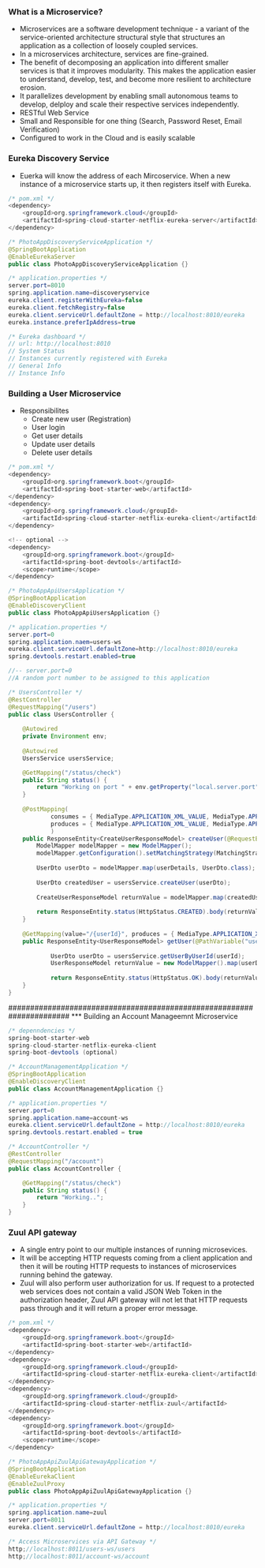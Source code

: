 ### What is a Microservice?
- Microservices are a software development technique - a variant of the service-oriented architecture structural style that structures an application as a collection of loosely coupled services.
- In a microservices architecture, services are fine-grained.
- The benefit of decomposing an application into different smaller services is that it improves modularity. This makes the application easier to understand, develop, test, and become more resilient to architecture erosion.
- It parallelizes development by enabling small autonomous teams to develop, delploy and scale their respective services independently.
- RESTful Web Service
- Small and Responsible for one thing (Search, Password Reset, Email Verification)
- Configured to work in the Cloud and is easily scalable

### Eureka Discovery Service
- Euerka will know the address of each Mircoservice. When a new instance of a microservice starts up, it then registers itself with Eureka.
```java
/* pom.xml */
<dependency>
	<groupId>org.springframework.cloud</groupId>
	<artifactId>spring-cloud-starter-netflix-eureka-server</artifactId>
</dependency>

/* PhotoAppDiscoveryServiceApplication */
@SpringBootApplication
@EnableEurekaServer
public class PhotoAppDiscoveryServiceApplication {}

/* application.properties */
server.port=8010
spring.application.name=discoveryservice
eureka.client.registerWithEureka=false
eureka.client.fetchRegistry=false
eureka.client.serviceUrl.defaultZone = http://localhost:8010/eureka
eureka.instance.preferIpAddress=true

/* Eureka dashboard */
// url: http://localhost:8010
// System Status
// Instances currently registered with Eureka
// General Info
// Instance Info
```

### Building a User Microservice
- Responsibilites
	- Create new user (Registration)
	- User login
	- Get user details
	- Update user details
	- Delete user details

```java
/* pom.xml */
<dependency>
	<groupId>org.springframework.boot</groupId>
	<artifactId>spring-boot-starter-web</artifactId>
</dependency>
<dependency>
	<groupId>org.springframework.cloud</groupId>
	<artifactId>spring-cloud-starter-netflix-eureka-client</artifactId>
</dependency>

<!-- optional -->
<dependency>
	<groupId>org.springframework.boot</groupId>
	<artifactId>spring-boot-devtools</artifactId>
	<scope>runtime</scope>
</dependency>

/* PhotoAppApiUsersApplication */
@SpringBootApplication
@EnableDiscoveryClient
public class PhotoAppApiUsersApplication {}

/* application.properties */
server.port=0
spring.application.naem=users-ws
eureka.client.serviceUrl.defaultZone=http://localhost:8010/eureka
spring.devtools.restart.enabled=true

//-- server.port=0
//A random port number to be assigned to this application

/* UsersController */
@RestController
@RequestMapping("/users")
public class UsersController {
	
	@Autowired
	private Environment env;
	
	@Autowired
	UsersService usersService;

	@GetMapping("/status/check")
	public String status() {
		return "Working on port " + env.getProperty("local.server.port") + ", with token = " + env.getProperty("token.secret");
	}
 
	@PostMapping(
			consumes = { MediaType.APPLICATION_XML_VALUE, MediaType.APPLICATION_JSON_VALUE },
			produces = { MediaType.APPLICATION_XML_VALUE, MediaType.APPLICATION_JSON_VALUE }
			)
	public ResponseEntity<CreateUserResponseModel> createUser(@RequestBody CreateUserRequestModel userDetails) {
		ModelMapper modelMapper = new ModelMapper(); 
		modelMapper.getConfiguration().setMatchingStrategy(MatchingStrategies.STRICT);
		
		UserDto userDto = modelMapper.map(userDetails, UserDto.class);
		
		UserDto createdUser = usersService.createUser(userDto);
		
		CreateUserResponseModel returnValue = modelMapper.map(createdUser, CreateUserResponseModel.class);
		
		return ResponseEntity.status(HttpStatus.CREATED).body(returnValue);
	}
	
	@GetMapping(value="/{userId}", produces = { MediaType.APPLICATION_XML_VALUE, MediaType.APPLICATION_JSON_VALUE })
	public ResponseEntity<UserResponseModel> getUser(@PathVariable("userId") String userId) {
		 
			UserDto userDto = usersService.getUserByUserId(userId); 
			UserResponseModel returnValue = new ModelMapper().map(userDto, UserResponseModel.class);
			
			return ResponseEntity.status(HttpStatus.OK).body(returnValue);
	}
}
```

######################################################################
*** Building an Account Manageemnt Microservice
```java
/* depenndencies */
spring-boot-starter-web
spring-cloud-starter-netflix-eureka-client
spring-boot-devtools (optional)

/* AccountManagementApplication */
@SpringBootApplication
@EnableDiscoveryClient
public class AccountManagementApplication {}

/* application.properties */
server.port=0
spring.application.name=account-ws
eureka.client.serviceUrl.defaultZone = http://localhost:8010/eureka
spring.devtools.restart.enabled = true

/* AccountController */
@RestController
@RequestMapping("/account")
public class AccountController {

    @GetMapping("/status/check")
    public String status() {
        return "Working..";
    }	
}
```

### Zuul API gateway
- A single entry point to our multiple instances of running microsevices.
- It will be accepting HTTP requests coming from a client application and then it will be routing HTTP requests to instances of microservices running behind the gateway.
- Zuul will also perform user authorization for us. If request to a protected web services does not contain a valid JSON Web Token in the authorization header, Zuul API gateway will not let that HTTP requests pass through and it will return a proper error message.

```java
/* pom.xml */
<dependency>
	<groupId>org.springframework.boot</groupId>
	<artifactId>spring-boot-starter-web</artifactId>
</dependency>
<dependency>
	<groupId>org.springframework.cloud</groupId>
	<artifactId>spring-cloud-starter-netflix-eureka-client</artifactId>
</dependency>
<dependency>
	<groupId>org.springframework.cloud</groupId>
	<artifactId>spring-cloud-starter-netflix-zuul</artifactId>
</dependency>
<dependency>
	<groupId>org.springframework.boot</groupId>
	<artifactId>spring-boot-devtools</artifactId>
	<scope>runtime</scope>
</dependency>

/* PhotoAppApiZuulApiGatewayApplication */
@SpringBootApplication
@EnableEurekaClient
@EnableZuulProxy
public class PhotoAppApiZuulApiGatewayApplication {}

/* application.properties */
spring.application.name=zuul
server.port=8011
eureka.client.serviceUrl.defaultZone = http://localhost:8010/eureka

/* Access Microservices via API Gateway */
http;//localhost:8011/users-ws/users
http;//localhost:8011/account-ws/account
```
